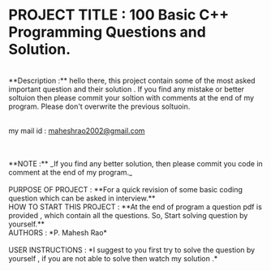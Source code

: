 # PROJECT TITLE :   100 Basic C++ Programming Questions and Solution.
<br />
**Description :** hello there, this project contain some of the most asked important question and their solution . If you find any mistake or better soltuion then please commit your soltion with comments at the end of my program. Please don't overwrite the previous soltuoin. 

<br /> my mail id : maheshrao2002@gmail.com 

<br />
<br />
**NOTE :**  _If you find any better solution, then please commit you code in comment at the end of my program._
<br />
<br />
PURPOSE OF PROJECT : **For a quick revision of some basic coding question which can be asked in interview.** 
<br />
HOW TO START THIS PROJECT : **At the end of program a question pdf is provided , which contain all the questions. So, Start solving question by yourself.** 
<br /> 
AUTHORS : *P. Mahesh Rao* 
<br />
<br />
USER INSTRUCTIONS :   *I suggest to you first try to solve the question by yourself , if you are not able to solve then watch my solution .*

